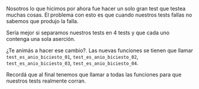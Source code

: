 Nosotros lo que hicimos por ahora fue hacer un solo gran test
que testea muchas cosas. El problema con esto es que cuando nuestros
tests fallas no sabemos que produjo la falla.

Sería mejor si separamos nuestros tests en 4 tests y que cada uno contenga
una sola aserción.

¿Te animás a hacer ese cambio?. Las nuevas funciones se tienen
que llamar `test_es_anio_biciesto_01`, `test_es_anio_biciesto_02`,
`test_es_anio_biciesto_03`, `test_es_anio_biciesto_04`.

Recordá que al final tenemos que llamar a todas las funciones
para que nuestros tests realmente corran.
